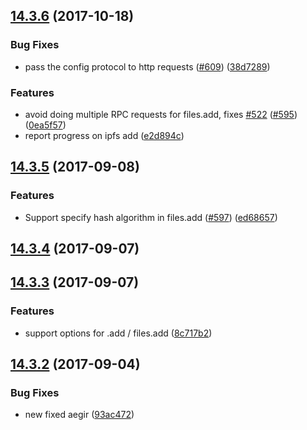 <a name="14.3.6"></a>
## [14.3.6](https://github.com/ipfs/js-ipfs-api/compare/v14.3.5...v14.3.6) (2017-10-18)


### Bug Fixes

* pass the config protocol to http requests ([#609](https://github.com/ipfs/js-ipfs-api/issues/609)) ([38d7289](https://github.com/ipfs/js-ipfs-api/commit/38d7289))


### Features

* avoid doing multiple RPC requests for files.add, fixes [#522](https://github.com/ipfs/js-ipfs-api/issues/522) ([#595](https://github.com/ipfs/js-ipfs-api/issues/595)) ([0ea5f57](https://github.com/ipfs/js-ipfs-api/commit/0ea5f57))
* report progress on ipfs add  ([e2d894c](https://github.com/ipfs/js-ipfs-api/commit/e2d894c))



<a name="14.3.5"></a>
## [14.3.5](https://github.com/ipfs/js-ipfs-api/compare/v14.3.4...v14.3.5) (2017-09-08)


### Features

* Support specify hash algorithm in files.add ([#597](https://github.com/ipfs/js-ipfs-api/issues/597)) ([ed68657](https://github.com/ipfs/js-ipfs-api/commit/ed68657))



<a name="14.3.4"></a>
## [14.3.4](https://github.com/ipfs/js-ipfs-api/compare/v14.3.3...v14.3.4) (2017-09-07)



<a name="14.3.3"></a>
## [14.3.3](https://github.com/ipfs/js-ipfs-api/compare/v14.3.2...v14.3.3) (2017-09-07)


### Features

* support options for .add / files.add  ([8c717b2](https://github.com/ipfs/js-ipfs-api/commit/8c717b2))



<a name="14.3.2"></a>
## [14.3.2](https://github.com/ipfs/js-ipfs-api/compare/v14.3.1...v14.3.2) (2017-09-04)


### Bug Fixes

* new fixed aegir ([93ac472](https://github.com/ipfs/js-ipfs-api/commit/93ac472))



